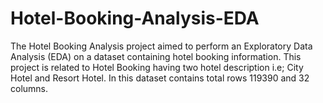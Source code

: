 # Hotel-Booking-Analysis-EDA
The Hotel Booking Analysis project aimed to perform an Exploratory Data Analysis (EDA) on a dataset containing hotel booking information. This project is related to Hotel Booking having two hotel description i.e; City Hotel and Resort Hotel. In this dataset contains total rows 119390 and 32 columns. 
